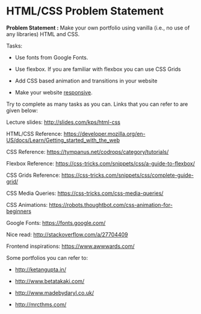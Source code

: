 # HTML/CSS Problem Statement

**Problem Statement :** Make your own portfolio using vanilla (i.e., no use of any libraries) HTML and CSS.

Tasks:

* Use fonts from Google Fonts.

* Use flexbox. If you are familiar with flexbox you can use CSS Grids

* Add CSS based animation and transitions in your website

* Make your website [responsive](https://www.google.com/search?sxsrf=ACYBGNRfUz3aIEEPXCi0Ul_mi5ULRG9uYg%3A1579713308900&ei=HIMoXse0NsW2rQHl0qjwAg&q=html+responsive&oq=html+responsive&gs_l=psy-ab.3..0i7i30l10.2460.3004..3192...0.2..0.199.673.0j4......0....1..gws-wiz.......0i71.rMyZIh2v6XY&ved=0ahUKEwjHsv7U2pfnAhVFWysKHWUpCi4Q4dUDCAo&uact=5).

Try to complete as many tasks as you can. Links that you can refer to are given below:

Lecture slides: http://slides.com/kps/html-css

HTML/CSS Reference: [https://developer.mozilla.org/en-US/docs/Learn/Getting_started_with_the_web ](https://developer.mozilla.org/en-US/docs/Learn/Getting_started_with_the_web)

CSS Reference: https://tympanus.net/codrops/category/tutorials/

Flexbox Reference: https://css-tricks.com/snippets/css/a-guide-to-flexbox/

CSS Grids Reference: https://css-tricks.com/snippets/css/complete-guide-grid/

CSS Media Queries: https://css-tricks.com/css-media-queries/

CSS Animations: https://robots.thoughtbot.com/css-animation-for-beginners

Google Fonts: https://fonts.google.com/

Nice read: http://stackoverflow.com/a/27704409

Frontend inspirations: [https://www.awwwards.com/ ](https://www.awwwards.com/)

Some portfolios you can refer to: 

* http://ketangupta.in/

* http://www.betatakaki.com/

* http://www.madebydaryl.co.uk/

* http://mrcthms.com/